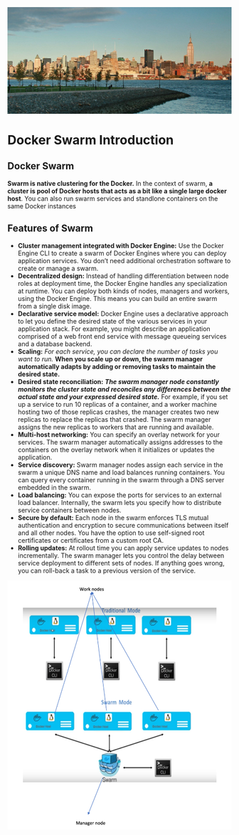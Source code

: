 ![Alt Image Text](images/headline14.jpg "Headline image")

# Docker Swarm Introduction

## Docker Swarm

**Swarm is native clustering for the Docker.** In the context of swarm, **a cluster is pool of Docker hosts that acts as a bit like a single large docker host**. You can also run swarm services and standlone containers on the same Docker instances

## Features of Swarm

*  **Cluster management integrated with Docker Engine:** Use the Docker Engine CLI to create a swarm of Docker Engines where you can deploy application services. You don’t need additional orchestration software to create or manage a swarm.
* **Decentralized design:** Instead of handling differentiation between node roles at deployment time, the Docker Engine handles any specialization at runtime. You can deploy both kinds of nodes, managers and workers, using the Docker Engine. This means you can build an entire swarm from a single disk image.
* **Declarative service model:** Docker Engine uses a declarative approach to let you define the desired state of the various services in your application stack. For example, you might describe an application comprised of a web front end service with message queueing services and a database backend.
* **Scaling:** *For each service, you can declare the number of tasks you want to run.* **When you scale up or down, the swarm manager automatically adapts by adding or removing tasks to maintain the desired state.**
* **Desired state reconciliation:**  ***The swarm manager node constantly monitors the cluster state and reconciles any differences between the actual state and your expressed desired state.*** For example, if you set up a service to run 10 replicas of a container, and a worker machine hosting two of those replicas crashes, the manager creates two new replicas to replace the replicas that crashed. The swarm manager assigns the new replicas to workers that are running and available.
* **Multi-host networking:** You can specify an overlay network for your services. The swarm manager automatically assigns addresses to the containers on the overlay network when it initializes or updates the application.
* **Service discovery:** Swarm manager nodes assign each service in the swarm a unique DNS name and load balances running containers. You can query every container running in the swarm through a DNS server embedded in the swarm.
* **Load balancing:** You can expose the ports for services to an external load balancer. Internally, the swarm lets you specify how to distribute service containers between nodes.
* **Secure by default:** Each node in the swarm enforces TLS mutual authentication and encryption to secure communications between itself and all other nodes. You have the option to use self-signed root certificates or certificates from a custom root CA.
* **Rolling updates:** At rollout time you can apply service updates to nodes incrementally. The swarm manager lets you control the delay between service deployment to different sets of nodes. If anything goes wrong, you can roll-back a task to a previous version of the service.


![Alt Image Text](images/docker_swarm.jpg "body")

